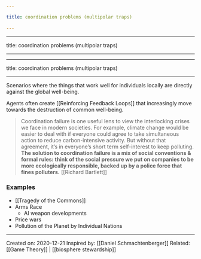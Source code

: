 ```yaml
---
title: coordination problems (multipolar traps) 
---
```

---

title: coordination problems (multipolar traps)
 
---
---

title: coordination problems (multipolar traps)
 
---
Scenarios where the things that work well for individuals locally are directly against the global well-being.

Agents often create [[Reinforcing Feedback Loops]] that increasingly move towards the destruction of common well-being.

> Coordination failure is one useful lens to view the interlocking crises we face in modern societies. For example, climate change would be easier to deal with if everyone could agree to take simultaneous action to reduce carbon-intensive activity. But without that agreement, it’s in everyone’s short term self-interest to keep polluting.
> **The solution to coordination failure is a mix of social conventions & formal rules: think of the social pressure we put on companies to be more ecologically responsible, backed up by a police force that fines polluters.** [[Richard Bartlett]]

### Examples
- [[Tragedy of the Commons]]
- Arms Race
	- AI weapon developments
- Price wars
- Pollution of the Planet by Individual Nations

-------------------
Created on: 2020-12-21
Inspired by: [[Daniel Schmachtenberger]]
Related: [[Game Theory]] | [[biosphere stewardship]]
